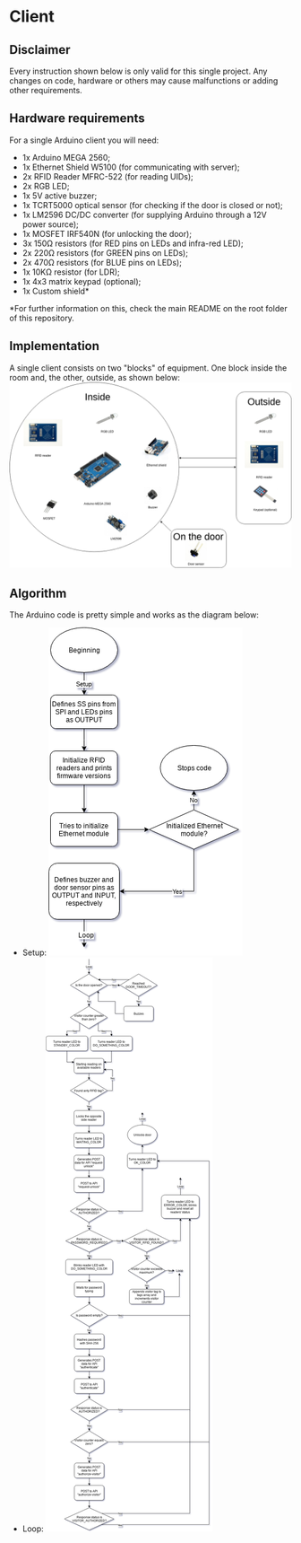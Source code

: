 # Client

## Disclaimer
Every instruction shown below is only valid for this single project. Any changes on code, hardware or others may cause malfunctions or adding other requirements.

## Hardware requirements
For a single Arduino client you will need:
* 1x Arduino MEGA 2560;
* 1x Ethernet Shield W5100 (for communicating with server);
* 2x RFID Reader MFRC-522 (for reading UIDs);
* 2x RGB LED;
* 1x 5V active buzzer;
* 1x TCRT5000 optical sensor (for checking if the door is closed or not);
* 1x LM2596 DC/DC converter (for supplying Arduino through a 12V power source);
* 1x MOSFET IRF540N (for unlocking the door);
* 3x 150Ω resistors (for RED pins on LEDs and infra-red LED);
* 2x 220Ω resistors (for GREEN pins on LEDs);
* 2x 470Ω resistors (for BLUE pins on LEDs);
* 1x 10KΩ resistor (for LDR);
* 1x 4x3 matrix keypad (optional);
* 1x Custom shield*

*For further information on this, check the main README on the root folder of this repository.

## Implementation
A single client consists on two "blocks" of equipment. One block inside the room and, the other, outside, as shown below:
![](diagrams/hardware_diagram.png)

## Algorithm
The Arduino code is pretty simple and works as the diagram below:
* Setup:
![](diagrams/client_setup_diagram.png)
* Loop:
![](diagrams/client_loop_diagram.png)